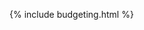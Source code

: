 {% include budgeting.html %}
<!-- https://www.scaler.com/topics/currency-converter-java-project/ -->

<script>
    import java. util.Scanner;

/**
 * CurrencyConverter
 */
public class CurrencyConverter {

    public static void main(String[] args) {
        System.out.println("1 Ruppe");
        System.out.println("2 Dollar");
        System.out.println("3 Euro");
        // take input
        Scanner sc = new Scanner(System.in);
        System. out.println("Choose the currency");
        int choice = sc.nextInt();
        System.out.println("Enter the amount");
        double amount = sc.nextDouble();
        // convert the amount
        switch (choice) {
            case 1:
                Ruppe_to_other(amount);
                break;
            case 2:
                Dollar_to_other(amount);
                break;
            case 3:
                Euro_to_other(amount);
                break;
            default:
                System.out.println("Invalid choice");
        }

    }

public static void Ruppe_to_other(double amt) {
    System.out.println("1 Ruppe = " + 0.013 + " Dollar");
    System.out.println();

    System.out.println(amt+" Ruppe = " + (amt*0.013) + " Dollar");
    System.out.println();

    System.out.println("1 Ruppe = " + 0.012 + " Euro");
    System.out.println();
    System.out.println(amt+" Ruppe = " + (amt*0.012) + " Euro");
    System.out.println();

}
    

public static void Dollar_to_other(double amt) {
    System.out.println("1 Dollar = " + 79.37 + " Ruppe");
    System.out.println();
    System.out.println(amt+" Dollar = " + (amt*79.37) + " Ruppe");
    System.out.println();

    System.out.println("1 Dollar= " + 0.98 + " Euro");
    System.out.println();

    System.out.println(amt+" Dollar = " + (amt*0.98) + " Euro");
}

    

public static void Euro_to_other(double amt){
    System.out.println("1 Euro = " + 80.85 + " Ruppe");
    System.out.println();
    System.out.println(amt+" Euro = " + (amt*80.85) + " Ruppe");
    System.out.println();

    System.out.println("1 Euro = " + 1.02 + " Dollar");
    System.out.println();

    System.out.println(amt+" Euro = " + (amt*1.02) + " Dollar");
}
}
</script>